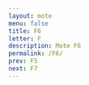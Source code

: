 ```yaml
---
layout: mote
menu: false
title: F6
letter: F
description: Mote F6
permalink: /F6/
prev: F5
next: F7
---
```

